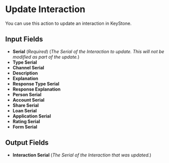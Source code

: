 # Update Interaction

You can use this action to update an interaction in KeyStone.

## Input Fields

- **Serial** (*Required*) (*The Serial of the Interaction to update. This will not be modified as part of the update.*)
- **Type Serial**
- **Channel Serial**
- **Description**
- **Explanation**
- **Response Type Serial**
- **Response Explanation**
- **Person Serial**
- **Account Serial**
- **Share Serial**
- **Loan Serial**
- **Application Serial**
- **Rating Serial**
- **Form Serial**

## Output Fields

- **Interaction Serial** (*The Serial of the Interaction that was updated.*)
